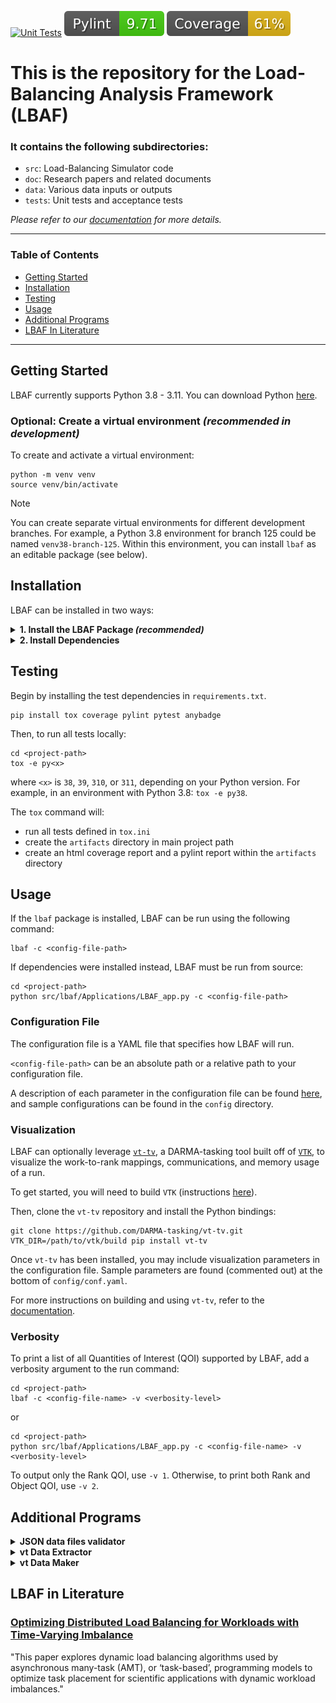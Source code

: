[![Unit Tests](https://github.com/DARMA-tasking/LB-analysis-framework/actions/workflows/code-quality.yml/badge.svg)](https://github.com/DARMA-tasking/LB-analysis-framework/actions/workflows/code-quality.yml)
[![Pylint](https://raw.githubusercontent.com/DARMA-tasking/LB-analysis-framework/deploy-badges/pylint.svg)](https://raw.githubusercontent.com/DARMA-tasking/LB-analysis-framework/deploy-badges/pylint.svg)
[![Coverage](https://raw.githubusercontent.com/DARMA-tasking/LB-analysis-framework/deploy-badges/coverage.svg)](https://raw.githubusercontent.com/DARMA-tasking/LB-analysis-framework/deploy-badges/coverage.svg)

# This is the repository for the Load-Balancing Analysis Framework (LBAF)
### It contains the following subdirectories:
* `src`: Load-Balancing Simulator code
* `doc`: Research papers and related documents
* `data`: Various data inputs or outputs
* `tests`: Unit tests and acceptance tests

_Please refer to our [documentation](https://darma-tasking.github.io/lbaf_docs/index.html) for more details._

---

### Table of Contents

- [Getting Started](#getting-started)
- [Installation](#installation)
- [Testing](#testing)
- [Usage](#usage)
- [Additional Programs](#additional-programs)
- [LBAF In Literature](#lbaf-in-literature)

---

## Getting Started

LBAF currently supports Python 3.8 - 3.11. You can download Python [here](https://www.python.org/downloads/).

### Optional: Create a virtual environment *(recommended in development)*

To create and activate a virtual environment:
```shell
python -m venv venv
source venv/bin/activate
```

> [!NOTE]
> You can create separate virtual environments for different development branches. For example, a Python 3.8 environment for branch 125 could be named `venv38-branch-125`. Within this environment, you can install `lbaf` as an editable package (see below).

## Installation

LBAF can be installed in two ways:

<details>
<summary><b>1. Install the LBAF Package <i>(recommended)</i></b></summary>

<br />

Users can easily install the latest release of LBAF with:

```shell
pip install lbaf
```

Developers should clone the repo and install the package in editable mode:

```shell
git clone git@github.com:DARMA-tasking/LB-analysis-framework.git
pip install -e LB-analysis-framework
```

</details>
<details>
<summary><b>2. Install Dependencies</b></summary>

<br />

If you do not wish to install LBAF as a package, simply clone the repo and install dependencies:

```shell
git clone git@github.com:DARMA-tasking/LB-analysis-framework.git
pip install -r LB-analysis-framework/requirements.txt
```

</details>

## Testing

Begin by installing the test dependencies in `requirements.txt`.

```shell
pip install tox coverage pylint pytest anybadge
```

Then, to run all tests locally:

```shell
cd <project-path>
tox -e py<x>
```

where `<x>` is `38`, `39`, `310`, or `311`, depending on your Python version. For example, in an environment with Python 3.8: `tox -e py38`.

The `tox` command will:
- run all tests defined in `tox.ini`
- create the `artifacts` directory in main project path
- create an html coverage report and a pylint report within the `artifacts` directory

## Usage

If the `lbaf` package is installed, LBAF can be run using the following command:

```shell
lbaf -c <config-file-path>
```

If dependencies were installed instead, LBAF must be run from source:

```shell
cd <project-path>
python src/lbaf/Applications/LBAF_app.py -c <config-file-path>
```

### Configuration File

The configuration file is a YAML file that specifies how LBAF will run.

`<config-file-path>` can be an absolute path or a relative path to your configuration file.

A description of each parameter in the configuration file can be found [here](https://darma-tasking.github.io/lbaf_docs/configuration.html), and sample configurations can be found in the `config` directory.

### Visualization

LBAF can optionally leverage [`vt-tv`](https://github.com/DARMA-tasking/vt-tv), a DARMA-tasking tool built off of [`VTK`](https://vtk.org/), to visualize the work-to-rank mappings, communications, and memory usage of a run.

To get started, you will need to build `VTK` (instructions [here](https://gitlab.kitware.com/vtk/vtk/-/blob/master/Documentation/docs/build_instructions/build.md)).

Then, clone the `vt-tv` repository and install the Python bindings:

```shell
git clone https://github.com/DARMA-tasking/vt-tv.git
VTK_DIR=/path/to/vtk/build pip install vt-tv
```

Once `vt-tv` has been installed, you may include visualization parameters in the configuration file. Sample parameters are found (commented out) at the bottom of `config/conf.yaml`.

For more instructions on building and using `vt-tv`, refer to the [documentation](https://github.com/DARMA-tasking/vt-tv?tab=readme-ov-file).

### Verbosity

To print a list of all Quantities of Interest (QOI) supported by LBAF, add a verbosity argument to the run command:

```shell
cd <project-path>
lbaf -c <config-file-name> -v <verbosity-level>
```

or

```shell
cd <project-path>
python src/lbaf/Applications/LBAF_app.py -c <config-file-name> -v <verbosity-level>
```

To output only the Rank QOI, use `-v 1`. Otherwise, to print both Rank and Object QOI, use `-v 2`.

## Additional Programs

<details>
<summary><b> JSON data files validator</b></summary>

<br />

JSON data files Validator validates vt data files against defined schema. It is located in the vt repository and can be found [here](https://raw.githubusercontent.com/DARMA-tasking/vt/develop/scripts/JSON_data_files_validator.py).

#### Download into LBAF

If the `lbaf` package is installed, run:

```shell
lbaf-vt-data-files-validator-loader
```

Otherwise, run from source:

```shell
cd <project-path>
python src/lbaf/Utils/lbsJSONDataFilesValidatorLoader.py
```

The script will be saved to `<project-path>/src/lbaf/imported/JSON_data_files_validator.py`

#### Run from LBAF

If the `lbaf` package is installed, run:

```shell
lbaf-vt-data-files-validator
```

Otherwise, run from source:

```shell
cd <project-path>
python src/lbaf/imported/JSON_data_files_validator.py
```

_Note: This command automatically downloads the `JSON_data_files_validator.py` script if needed._

#### Usage

These commands assume that LBAF was installed as a package. When running from source, replace the run command as noted above.

For single file:

```shell
# With relative path
lbaf-vt-data-files-validator --file_path=../../../data/nolb-8color-16nodes-data/data.0.json

# With absolute path
lbaf-vt-data-files-validator --file_path=<project-path>/data/nolb-8color-16nodes-data/data.0.json
```

For many files in the same directory:

```shell
# With relative path
lbaf-vt-data-files-validator --dir_path=../../../data/nolb-8color-16nodes-data

# With absolute path
lbaf-vt-data-files-validator --dir_path=<project-path>/data/nolb-8color-16nodes-data

# Optionally one could pass --file_prefix and/or --file_suffix
# When one passes files with given prefix/suffix or both will be validated
# When no prefix and suffix will be given validator will find most common prefix and suffix in the directory
# and will use them for validation process
lbaf-vt-data-files-validator --dir_path=../../data/nolb-8color-16nodes-data --file_prefix=data --file_suffix=json
```
</details>

<details>
<summary><b>vt Data Extractor</b></summary>

<br />
The vt Data Extractor extracts phases from vt stats files.

#### Usage

To run using the lbaf package:

```shell
lbaf-vt-data-extractor
```
To run from source:

```shell
cd <project-path>
python src/lbaf/Utils/lbsVTDataExtractor.py
```

#### Input arguments

* `input_data_dir`: str - path to dir with files to extract e.g. `"./data/<dir-with-files>"`
* `output_data_dir`: str - path to dir where files should be saved e.g. `"./output"` (will be created when doesn't exist)
* `phases_to_extract`: list - list of phases `[int or str]` e.g. `[0, 1, "2-4"]` will extract phases `[0, 1, 2, 3, 4]`
* `file_prefix`: str - data file prefix e.g. if filename is `stats.0.json`, then prefix should be set to "stats"
* `file_suffix`: str - data file suffix e.g. if filename is `stats.0.json`, then suffix should be set to "json"
* `compressed`: bool - when True, brotli must be imported and then output data will be compressed
* `schema_type`: str - should be `"LBDatafile"` or `"LBStatsfile"` depends on input data. Only `"LBStatsfile"` is supported
* `check_schema`: bool - when True, validates schema (more time-consuming)

</details>

<details>
<summary><b>vt Data Maker</b></summary>

<br />

The vt Data Maker generates a dataset of JSON files that may be used throughout the DARMA-tasking organization. The generated files are compatible with `LBAF`, `vt-tv`, and `vt`.

If the `lbaf` package is installed, run with:

```sh
lbaf-vt-data-files-maker <args>
```

Otherwise, run:

```shell
python src/lbaf/Utils/lbsJSONDataFilesMaker.py <args>
```

The program can be run interactively with the `--interactive` argument.

Otherwise, it accepts a pre-written specification file (`--spec-file`) and the file stem for the resulting data files (`--data-stem`).

Further documentation, including usage and examples, can be found within the script itself.

</details>

## LBAF in Literature

### [Optimizing Distributed Load Balancing for Workloads with Time-Varying Imbalance](https://ieeexplore.ieee.org/document/9556089)

"This paper explores dynamic load balancing algorithms used by asynchronous many-task (AMT), or ‘task-based’, programming models to optimize task placement for scientific applications with dynamic workload imbalances."
